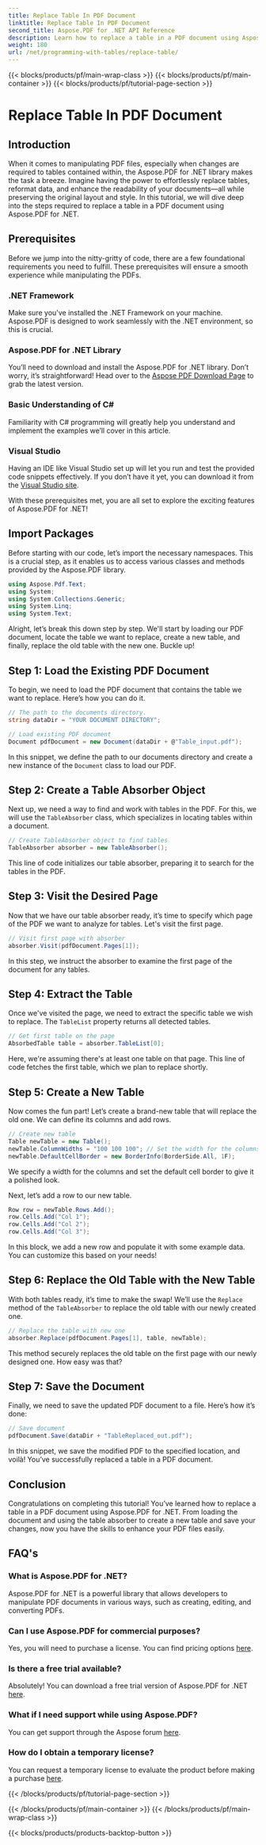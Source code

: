 ```yaml
---
title: Replace Table In PDF Document
linktitle: Replace Table In PDF Document
second_title: Aspose.PDF for .NET API Reference
description: Learn how to replace a table in a PDF document using Aspose.PDF for .NET. Step-by-step guide, tips & tricks included.
weight: 180
url: /net/programming-with-tables/replace-table/
---
```


{{< blocks/products/pf/main-wrap-class >}}
{{< blocks/products/pf/main-container >}}
{{< blocks/products/pf/tutorial-page-section >}}

# Replace Table In PDF Document

## Introduction

When it comes to manipulating PDF files, especially when changes are required to tables contained within, the Aspose.PDF for .NET library makes the task a breeze. Imagine having the power to effortlessly replace tables, reformat data, and enhance the readability of your documents—all while preserving the original layout and style. In this tutorial, we will dive deep into the steps required to replace a table in a PDF document using Aspose.PDF for .NET.

## Prerequisites

Before we jump into the nitty-gritty of code, there are a few foundational requirements you need to fulfill. These prerequisites will ensure a smooth experience while manipulating the PDFs.

### .NET Framework
Make sure you've installed the .NET Framework on your machine. Aspose.PDF is designed to work seamlessly with the .NET environment, so this is crucial.

### Aspose.PDF for .NET Library
You’ll need to download and install the Aspose.PDF for .NET library. Don’t worry, it’s straightforward! Head over to the [Aspose PDF Download Page](https://releases.aspose.com/pdf/net/) to grab the latest version.

### Basic Understanding of C#
Familiarity with C# programming will greatly help you understand and implement the examples we’ll cover in this article.

### Visual Studio
Having an IDE like Visual Studio set up will let you run and test the provided code snippets effectively. If you don’t have it yet, you can download it from the [Visual Studio site](https://visualstudio.microsoft.com/downloads/).

With these prerequisites met, you are all set to explore the exciting features of Aspose.PDF for .NET!

## Import Packages

Before starting with our code, let’s import the necessary namespaces. This is a crucial step, as it enables us to access various classes and methods provided by the Aspose.PDF library.

```csharp
using Aspose.Pdf.Text;
using System;
using System.Collections.Generic;
using System.Linq;
using System.Text;
```

Alright, let’s break this down step by step. We'll start by loading our PDF document, locate the table we want to replace, create a new table, and finally, replace the old table with the new one. Buckle up!

## Step 1: Load the Existing PDF Document

To begin, we need to load the PDF document that contains the table we want to replace. Here’s how you can do it.

```csharp
// The path to the documents directory.
string dataDir = "YOUR DOCUMENT DIRECTORY";

// Load existing PDF document
Document pdfDocument = new Document(dataDir + @"Table_input.pdf");
```

In this snippet, we define the path to our documents directory and create a new instance of the `Document` class to load our PDF.

## Step 2: Create a Table Absorber Object

Next up, we need a way to find and work with tables in the PDF. For this, we will use the `TableAbsorber` class, which specializes in locating tables within a document.

```csharp
// Create TableAbsorber object to find tables
TableAbsorber absorber = new TableAbsorber();
```

This line of code initializes our table absorber, preparing it to search for the tables in the PDF.

## Step 3: Visit the Desired Page

Now that we have our table absorber ready, it’s time to specify which page of the PDF we want to analyze for tables. Let's visit the first page.

```csharp
// Visit first page with absorber
absorber.Visit(pdfDocument.Pages[1]);
```

In this step, we instruct the absorber to examine the first page of the document for any tables.

## Step 4: Extract the Table

Once we've visited the page, we need to extract the specific table we wish to replace. The `TableList` property returns all detected tables.

```csharp
// Get first table on the page
AbsorbedTable table = absorber.TableList[0];
```

Here, we're assuming there's at least one table on that page. This line of code fetches the first table, which we plan to replace shortly.

## Step 5: Create a New Table

Now comes the fun part! Let’s create a brand-new table that will replace the old one. We can define its columns and add rows.

```csharp
// Create new table
Table newTable = new Table();
newTable.ColumnWidths = "100 100 100"; // Set the width for the columns
newTable.DefaultCellBorder = new BorderInfo(BorderSide.All, 1F);
```

We specify a width for the columns and set the default cell border to give it a polished look.

Next, let’s add a row to our new table.

```csharp
Row row = newTable.Rows.Add();
row.Cells.Add("Col 1");
row.Cells.Add("Col 2");
row.Cells.Add("Col 3");
```

In this block, we add a new row and populate it with some example data. You can customize this based on your needs!

## Step 6: Replace the Old Table with the New Table

With both tables ready, it’s time to make the swap! We’ll use the `Replace` method of the `TableAbsorber` to replace the old table with our newly created one.

```csharp
// Replace the table with new one
absorber.Replace(pdfDocument.Pages[1], table, newTable);
```

This method securely replaces the old table on the first page with our newly designed one. How easy was that?

## Step 7: Save the Document

Finally, we need to save the updated PDF document to a file. Here’s how it’s done:

```csharp
// Save document
pdfDocument.Save(dataDir + "TableReplaced_out.pdf");
```

In this snippet, we save the modified PDF to the specified location, and voilà! You’ve successfully replaced a table in a PDF document.

## Conclusion

Congratulations on completing this tutorial! You’ve learned how to replace a table in a PDF document using Aspose.PDF for .NET. From loading the document and using the table absorber to create a new table and save your changes, now you have the skills to enhance your PDF files easily.

## FAQ's

### What is Aspose.PDF for .NET?  
Aspose.PDF for .NET is a powerful library that allows developers to manipulate PDF documents in various ways, such as creating, editing, and converting PDFs.

### Can I use Aspose.PDF for commercial purposes?  
Yes, you will need to purchase a license. You can find pricing options [here](https://purchase.aspose.com/buy).

### Is there a free trial available?  
Absolutely! You can download a free trial version of Aspose.PDF for .NET [here](https://releases.aspose.com/).

### What if I need support while using Aspose.PDF?  
You can get support through the Aspose forum [here](https://forum.aspose.com/c/pdf/10).

### How do I obtain a temporary license?  
You can request a temporary license to evaluate the product before making a purchase [here](https://purchase.aspose.com/temporary-license/).

{{< /blocks/products/pf/tutorial-page-section >}}

{{< /blocks/products/pf/main-container >}}
{{< /blocks/products/pf/main-wrap-class >}}

{{< blocks/products/products-backtop-button >}}
